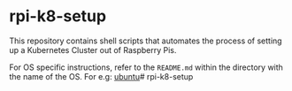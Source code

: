 # rpi-k8-setup

This repository contains shell scripts that automates the process of setting up a Kubernetes Cluster out of Raspberry Pis.

For OS specific instructions, refer to the `README.md` within the directory with the name of the OS. For e.g: [ubuntu](https://github.com/ashish-koshy/rpi-k8-setup/blob/main/ubuntu/README.md)# rpi-k8-setup
